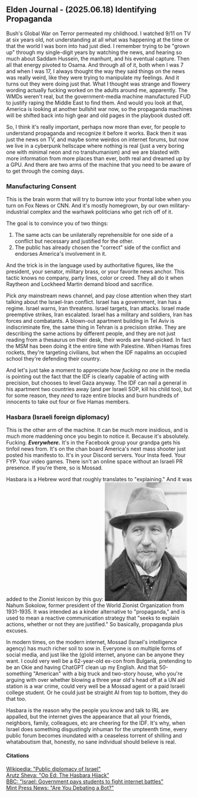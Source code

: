 ## Elden Journal - (2025.06.18) Identifying Propaganda
Bush's Global War on Terror permeated my childhood. I watched 9/11 on TV at six
years old, not understanding at all what was happening at the time or that the
world I was born into had just died. I remember trying to be "grown up" through
my single-digit years by watching the news, and hearing so much about Saddam
Hussein, the manhunt, and his eventual capture. Then all that energy pivoted to
Osama. And through all of it, both when I was 7 and when I was 17, I always
thought the way they said things on the news was really weird, like they were
trying to manipulate my feelings. And it turns out they were doing just that.
What I thought was strange and flowery wording actually fucking worked on the
adults around me, apparently. The WMDs weren't real, but the government-media
machine manufactured FUD to justify raping the Middle East to find them. And
would you look at that, America is looking at another bullshit war now, so the
propaganda machines will be shifted back into high gear and old pages in the
playbook dusted off.

So, I think it's really important, perhaps now more than ever, for people to
understand propaganda and recognize it before it works. Back then it was just
the news on TV, and maybe some weirdos on internet forums, but now we live in a
cyberpunk hellscape where nothing is real (just a very boring one with minimal
neon and no transhumanism) and we are blasted with more information from more
places than ever, both real and dreamed up by a GPU. And there are two arms of
the machine that you need to be aware of to get through the coming days.

### Manufacturing Consent
This is the brain worm that will try to burrow into your frontal lobe when you
turn on Fox News or CNN. And it's mostly homegrown, by our own
military-industrial complex and the warhawk politicians who get rich off of it.

The goal is to convince you of two things:
1. The same acts can be unilaterally reprehensible for one side of a conflict
but necessary and justified for the other.
2. The public has already chosen the "correct" side of the conflict and
endorses America's involvement in it.

And the trick is in the language used by authoritative figures, like the
president, your senator, military brass, or your favorite news anchor. This
tactic knows no company, party lines, color or creed. They all do it when
Raytheon and Lockheed Martin demand blood and sacrifice.

Pick *any* mainstream news channel, and pay close attention when they start
talking about the Israel-Iran conflict. Israel has a government, Iran has a
regime. Israel warns, Iran threatens. Israel targets, Iran attacks. Israel made
preemptive strikes, Iran escalated. Israel has a military and soldiers, Iran
has forces and combatants. A blown-out apartment building in Tel Aviv is
indiscriminate fire, the same thing in Tehran is a precision strike. They are
describing the same actions by different people, and they are not just reading
from a thesaurus on their desk, their words are hand-picked. In fact the MSM
has been doing it the entire time with Palestine. When Hamas fires rockets,
they're targeting civilians, but when the IDF napalms an occupied school
they're defending their country.

And let's just take a moment to appreciate how *fucking no one* in the media is
pointing out the fact that the IDF is clearly capable of acting with precision,
but chooses to level Gaza anyway. The IDF can nail a general in his apartment
two countries away (and per Israeli SOP, kill his child too), but for some
reason, they *need* to raze entire blocks and burn hundreds of innocents to
take out four or five Hamas members.

### Hasbara (Israeli foreign diplomacy)
This is the other arm of the machine. It can be much more insidious, and is
much more maddening once you begin to notice it. Because it's absolutely.
Fucking. ***Everywhere.*** It's in the Facebook group your grandpa gets his
tinfoil news from. It's on the chan board America's next mass shooter just
posted his manifesto to. It's in your Discord servers. Your Insta feed. Your
FYP. Your video games. There isn't an online space without an Israeli PR
presence. If you're there, so is Mossad.

Hasbara is a Hebrew word that roughly translates to "explaining." And it was
added to the Zionist lexicon by this guy:
![Portrait of Nahum Sokolow](/img/nahum.jpg "Nahum Sokolow")
Nahum Sokolow, former president of the World Zionist Organization from
1931-1935. It was intended as a kinder alternative to "propaganda," and is used
to mean a reactive communication strategy that "seeks to explain actions,
whether or not they are justified." So basically, propaganda plus excuses.

In modern times, on the modern internet, Mossad (Israel's intelligence agency)
has much richer soil to sow in. Everyone is on multiple forms of social media,
and just like the (g)old internet, anyone can be anyone they want. I could very
well be a 62-year-old ex-con from Bulgaria, pretending to be an Okie and having
ChatGPT clean up my English. And that 50-something "American" with a big truck
and two-story house, who you're arguing with over whether blowing a three year
old's head off at a UN aid station is a war crime, could very well be a Mossad
agent or a paid Israeli college student. Or he could just be straight AI from
top to bottom, they do that too.

Hasbara is the reason why the people you know and talk to IRL are appalled, but
the internet gives the appearance that all your friends, neighbors, family,
colleagues, etc are cheering for the IDF. It's why, when Israel does something
disgustingly inhuman for the umpteenth time, every public forum becomes
inundated with a ceaseless torrent of shilling and whataboutism that, honestly,
no sane individual should believe is real.

#### Citations
[Wikipedia: "Public diplomacy of Israel"](https://en.wikipedia.org/wiki/Public_diplomacy_of_Israel)</br>
[Arutz Sheva: "Op Ed: The Hasbara Hijack"](https://web.archive.org/web/20140724035511/http://www.israelnationalnews.com/Articles/Article.aspx/4175#.U9CDti_P1qY)</br>
[BBC: "Israel: Government pays students to fight internet battles"](https://www.bbc.com/news/blogs-news-from-elsewhere-23695896)</br>
[Mint Press News: "Are You Debating a Bot?"](https://www.mintpressnews.com/are-you-debating-a-bot-investigation-reveals-israeli-disinformation-ai-network/288635/)
